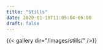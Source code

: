 ```yaml
---
title: "Stills"
date: 2020-01-18T11:05:04-05:00
draft: false
---
```


 {{< gallery dir="/images/stills/" />}}

